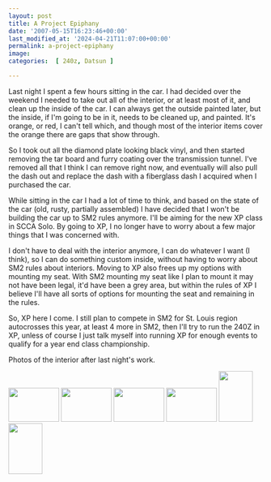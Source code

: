 ```yaml
---
layout: post
title: A Project Epiphany
date: '2007-05-15T16:23:46+00:00'
last_modified_at: '2024-04-21T11:07:00+00:00'
permalink: a-project-epiphany
image: 
categories:  [ 240z, Datsun ]

---
```

Last night I spent a few hours sitting in the car. I had decided over the weekend I needed to take out all of the interior, or at least most of it, and clean up the inside of the car. I can always get the outside painted later, but the inside, if I'm going to be in it, needs to be cleaned up, and painted. It's orange, or red, I can't tell which, and though most of the interior items cover the orange there are gaps that show through.

So I took out all the diamond plate looking black vinyl, and then started removing the tar board and furry coating over the transmission tunnel. I've removed all that I think I can remove right now, and eventually will also pull the dash out and replace the dash with a fiberglass dash I acquired when I purchased the car.

While sitting in the car I had a lot of time to think, and based on the state of the car (old, rusty, partially assembled) I have decided that I won't be building the car up to SM2 rules anymore. I'll be aiming for the new XP class in SCCA Solo. By going to XP, I no longer have to worry about a few major things that I was concerned with.

I don't have to deal with the interior anymore, I can do whatever I want (I think), so I can do something custom inside, without having to worry about SM2 rules about interiors. Moving to XP also frees up my options with mounting my seat. With SM2 mounting my seat like I plan to mount it may not have been legal, it'd have been a grey area, but within the rules of XP I believe I'll have all sorts of options for mounting the seat and remaining in the rules.

So, XP here I come. I still plan to compete in SM2 for St. Louis region autocrosses this year, at least 4 more in SM2, then I'll try to run the 240Z in XP, unless of course I just talk myself into running XP for enough events to qualify for a year end class championship.

Photos of the interior after last night's work.
  <div class="PoolList" id="pool_499038551"><a href="http://www.flickr.com/photos/chammond/499038551/in/pool-240z/"><img height="67" alt="" src="http://farm1.static.flickr.com/222/499038551_0664df6a27_t.jpg" width="100" /></a> <a href="http://www.flickr.com/photos/chammond/498991348/in/pool-240z/"><img height="67" alt="" src="http://farm1.static.flickr.com/203/498991348_302b50eb61_t.jpg" width="100" /></a> <a href="http://www.flickr.com/photos/chammond/498989758/in/pool-240z/"><img height="67" alt="" src="http://farm1.static.flickr.com/224/498989758_874270380e_t.jpg" width="100" /></a> <a href="http://www.flickr.com/photos/chammond/499037003/in/pool-240z/"><img height="67" alt="" src="http://farm1.static.flickr.com/226/499037003_b99ae80d1b_t.jpg" width="100" /></a> <a href="http://www.flickr.com/photos/chammond/499035671/in/pool-240z/"><img height="100" alt="" src="http://farm1.static.flickr.com/219/499035671_8a91b9158a_t.jpg" width="67" /></a> <a href="http://www.flickr.com/photos/chammond/498988300/in/pool-240z/"><img height="100" alt="" src="http://farm1.static.flickr.com/217/498988300_ad19a541c5_t.jpg" width="67" /></a></div>





